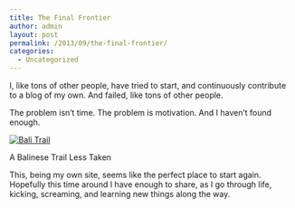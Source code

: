 ```yaml
---
title: The Final Frontier
author: admin
layout: post
permalink: /2013/09/the-final-frontier/
categories:
  - Uncategorized
---
```

I, like tons of other people, have tried to start, and continuously contribute to a blog of my own. And failed, like tons of other people.

The problem isn&#8217;t time. The problem is motivation. And I haven&#8217;t found enough.

<div id="attachment_7" style="width: 310px" class="wp-caption aligncenter">
  <a href="http://caffinc.com/wp-content/uploads/2013/09/sIMG_2869.jpg"><img class="size-medium wp-image-7" alt="Bali Trail" src="http://caffinc.com/wp-content/uploads/2013/09/sIMG_2869-300x225.jpg?fit=300%2C225" data-recalc-dims="1" /></a>
  
  <p class="wp-caption-text">
    A Balinese Trail Less Taken
  </p>
</div>

This, being my own site, seems like the perfect place to start again. Hopefully this time around I have enough to share, as I go through life, kicking, screaming, and learning new things along the way.
